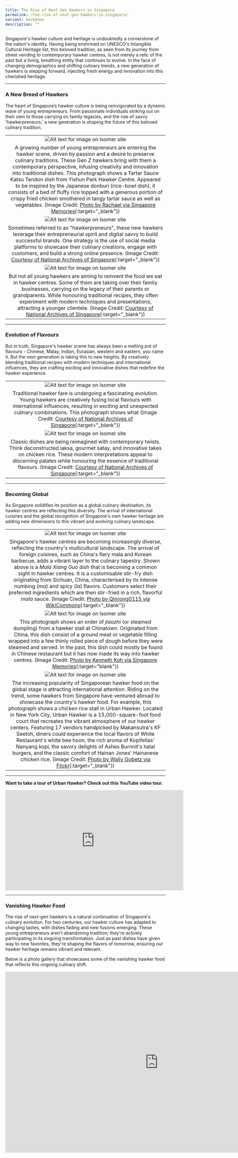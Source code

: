 ```yaml
---
title: The Rise of Next Gen Hawkers in Singapore
permalink: /the-rise-of-next-gen-hawkers-in-singapore/
variant: markdown
description: ""
---
```

Singapore's hawker culture and heritage is undoubtedly a cornerstone of the nation's identity. Having being enshrined on UNESCO's Intangible Cultural Heritage list, this beloved tradition, as seen from its journey from street vending to contemporary hawker centres, is not merely a relic of the past but a living, breathing entity that continues to evolve. In the face of changing demographics and shifting culinary trends, a new generation of hawkers is stepping forward, injecting fresh energy and innovation into this cherished heritage.

---

### **A New Breed of Hawkers**

The heart of Singapore’s hawker culture is being reinvigorated by a dynamic wave of young entrepreneurs. From passionate individuals striking out on their own to those carrying on family legacies, and the rise of savvy 'hawkerpreneurs,' a new generation is shaping the future of this beloved culinary tradition.

|   | 
|:--------:| 
| ![Alt text for image on Isomer site](/images/Hawkersdigital/new_gen_1_sample.jpg)|
| A growing number of young entrepreneurs are entering the hawker scene, driven by passion and a desire to preserve culinary traditions. These Gen Z hawkers bring with them a contemporary perspective, infusing creativity and innovation into traditional dishes. This photograph shows a Tartar Sauce Katsu Tendon dish from Yishun Park Hawker Centre. Appeared to be inspired by the Japanese donburi (rice-bowl dish), it consists of a bed of fluffy rice topped with a generous portion of crispy fried chicken smothered in tangy tartar sauce as well as vegetables. (Image Credit: [Photo by Rachael via Singapore Memories](https://www.singaporememories.gov.sg/Contribute/NewDescribe?formatId=1&amp;subcatId=11&amp;contributeId=3948&amp;highlightId=1){:target="_blank"}) |
| ![Alt text for image on Isomer site](/images/Hawkersdigital/new-gen_1_sample.jpg)|
| Sometimes referred to as "hawkerpreneurs", these new hawkers leverage their entrepreneurial spirit and digital savvy to build successful brands. One strategy is the use of social media platforms to showcase their culinary creations, engage with customers, and build a strong online presence. (Image Credit: [Courtesy of National Archives of Singapore](https://www.nas.gov.sg/archivesonline/photographs/record-details/34457638-1162-11e3-83d5-0050568939ad){:target="_blank"}) |
| ![Alt text for image on Isomer site](/images/Hawkersdigital/new-gen_1_sample.jpg)|
| But not all young hawkers are aiming to reinvent the food we eat in hawker centres. Some of them are taking over their family businesses, carrying on the legacy of their parents or grandparents. While honouring traditional recipes, they often experiment with modern techniques and presentations, attracting a younger clientele. (Image Credit: [Courtesy of National Archives of Singapore](https://www.nas.gov.sg/archivesonline/photographs/record-details/34457638-1162-11e3-83d5-0050568939ad){:target="_blank"}) |

----

### **Evolution of Flavours**

But in truth, Singapore's hawker scene has always been a melting pot of flavours - Chinese, Malay, Indian, Eurasian, western and eastern, you name it. But the next generation is taking this to new heights. By creatively blending traditional recipes with modern techniques and international influences, they are crafting exciting and innovative dishes that redefine the hawker experience.

|   | 
|:--------:| 
| ![Alt text for image on Isomer site](/images/Hawkersdigital/new-gen_1_sample.jpg)|
| Traditional hawker fare is undergoing a fascinating evolution. Young hawkers are creatively fusing local flavours with international influences, resulting in exciting and unexpected culinary combinations. This photograph shows what (Image Credit: [Courtesy of National Archives of Singapore](https://www.nas.gov.sg/archivesonline/photographs/record-details/34457638-1162-11e3-83d5-0050568939ad){:target="_blank"}) |
| ![Alt text for image on Isomer site](/images/Hawkersdigital/new-gen_1_sample.jpg)|
| Classic dishes are being reimagined with contemporary twists. Think deconstructed laksa, gourmet satay, and innovative takes on chicken rice. These modern interpretations appeal to discerning palates while honouring the essence of traditional flavours. (Image Credit: [Courtesy of National Archives of Singapore](https://www.nas.gov.sg/archivesonline/photographs/record-details/34457638-1162-11e3-83d5-0050568939ad){:target="_blank"}) |

----

### **Becoming Global**

As Singapore solidifies its position as a global culinary destination, its hawker centres are reflecting this diversity. The arrival of international cuisines and the global recognition of Singapore's own hawker heritage are adding new dimensions to this vibrant and evolving culinary landscape.

|   | 
|:--------:| 
| ![Alt text for image on Isomer site](/images/Hawkersdigital/new_gen_6_sample.jpg)|
| Singapore's hawker centres are becoming increasingly diverse, reflecting the country's multicultural landscape. The arrival of foreign cuisines, such as China's fiery mala and Korean barbecue, adds a vibrant layer to the culinary tapestry. Shown above is a *Mala Xiang Guo* dish that is becoming a common sight in hawker centres. It is a customisable stir-fry dish originating from Sichuan, China, characterised by its intense numbing (*ma*) and spicy (*la*) flavors. Customers select their preferred ingredients which are then stir-fried in a rich, flavorful *mala* sauce. (Image Credit: [Photo by Qinrong0115 via WikiCommons](https://commons.wikimedia.org/wiki/File:Malaxiangguo.jpg#/media/File:Malaxiangguo.jpg){:target="_blank"}) |
| ![Alt text for image on Isomer site](/images/Hawkersdigital/new_gen_7_sample.jpg)|
| This photograph shows an order of *jiaozhi* (or steamed dumpling) from a hawker stall at Chinatown. Originated from China, this dish consist of a ground meat or vegetable filling wrapped into a few thinly rolled piece of dough before they were steamed and served. In the past, this dish could mostly be found in Chinese restaurant but it has now made its way into hawker centres. (Image Credit: [Photo by Kenneth Koh via Singapore Memories](https://www.singaporememories.gov.sg/contribute/newdescribe?formatid=1&amp;subcatid=11&amp;contributeid=3984&amp;highlightid=3){:target="blank"}) |
| ![Alt text for image on Isomer site](/images/Hawkersdigital/new_gen_8_1sample.jpg)|
| The increasing popularity of Singaporean hawker food on the global stage is attracting international attention. Riding on the trend, some hawkers from Singapore have ventured abroad to showcase the country's hawker food. For example, this photograph shows a chicken rice stall in Urban Hawker. Located in New York City, Urban Hawker is a 15,000-square-foot food court that recreates the vibrant atmosphere of our hawker centers. Featuring 17 vendors handpicked by Makansutra's KF Seetoh, diners could experience the local flavors of White Restaurant's white bee hoon, the rich aroma of Kopifellas' Nanyang kopi, the savory delights of Ashes Burnnit's halal burgers, and the classic comfort of Hainan Jones' Hainanese chicken rice. (Image Credit: [Photo by Wally Gobetz via Flickr](https://flic.kr/p/2o3PzDM){:target="_blank"}) |

---

**Want to take a tour of Urban Hawker? Check out this YouTube video tour.**

<iframe allowfullscreen="" allow="accelerometer; autoplay; clipboard-write; encrypted-media; gyroscope; picture-in-picture; web-share" frameborder="0" title="YouTube video player" src="https://www.youtube.com/embed/qI5MM4ym3v4?si=X-7q1k2pyfUiLzvt" height="315" width="560"></iframe>

---

### **Vanishing Hawker Food**

The rise of next-gen hawkers is a natural continuation of Singapore's culinary evolution. For two centuries, our hawker culture has adapted to changing tastes, with dishes fading and new fusions emerging. These young entrepreneurs aren't abandoning tradition; they're actively participating in its ongoing transformation. Just as past dishes have given way to new favorites, they're shaping the flavors of tomorrow, ensuring our hawker heritage remains vibrant and relevant. 

Below is a photo gallery that showcases some of the vanishing hawker food that reflects this ongoing culinary shift.

<iframe allowfullscreen="true" height="569" width="960" frameborder="0" src="https://docs.google.com/presentation/d/e/2PACX-1vT0UOnzzZDoGrExpHOFSR9sCCUJ8hRIrJKu4Yi7VUKZb1JWzo1Q61NSm-BnXakyINvKnP4dSCXOGI_q/embed?start=false&amp;loop=false&amp;delayms=3000"></iframe>